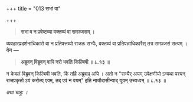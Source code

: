 +++
title = "013 सभां वा"

+++
> **सभा व न प्रवेष्टव्या वक्तव्यं वा समञ्जसम् ।**

व्यवहारप्रदर्शनाधिकारो वा न प्रतिपत्तव्यो राजतः सभ्यैः, वक्तव्यं वा प्रतिपन्नाधिकारैस् तत्र समञ्जसं सत्यम् । येन —

> **अब्रुवन् विब्रुवन् वापि नरो भवति किल्बिषी  ॥ ८.१३ ॥**

न केवलं विब्रुवन् किल्बिषी भवति, किं तर्हि अब्रुवन्न् अपि । अतो न "सभ्यैर् अयम् उपेक्षणीयो ऽन्यथा पश्यन् राजप्रकृतो ऽयं करोत्य् एवम्, तद् एवं न वयम्" इति नात्रौदासीन्याद् यूयम् उच्यध्वम् ॥ ८.१३ ॥

_तथा चाहुः ।_